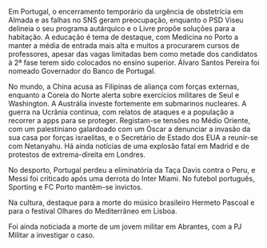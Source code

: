 Em Portugal, o encerramento temporário da urgência de obstetrícia em Almada e as falhas no SNS geram preocupação, enquanto o PSD Viseu delineia o seu programa autárquico e o Livre propõe soluções para a habitação. A educação é tema de destaque, com Medicina no Porto a manter a média de entrada mais alta e muitos a procurarem cursos de professores, apesar das vagas limitadas bem como metade dos candidatos à 2ª fase terem sido colocados no ensino superior. Álvaro Santos Pereira foi nomeado Governador do Banco de Portugal.

No mundo, a China acusa as Filipinas de aliança com forças externas, enquanto a Coreia do Norte alerta sobre exercícios militares de Seul e Washington. A Austrália investe fortemente em submarinos nucleares. A guerra na Ucrânia continua, com relatos de ataques e a população a recorrer a apps para se proteger. Registam-se tensões no Médio Oriente, com um palestiniano galardoado com um Óscar a denunciar a invasão da sua casa por forças israelitas, e o Secretário de Estado dos EUA a reunir-se com Netanyahu. Há ainda notícias de uma explosão fatal em Madrid e de protestos de extrema-direita em Londres.

No desporto, Portugal perdeu a eliminatória da Taça Davis contra o Peru, e Messi foi criticado após uma derrota do Inter Miami. No futebol português, Sporting e FC Porto mantêm-se invictos.

Na cultura, destaque para a morte do músico brasileiro Hermeto Pascoal e para o festival Olhares do Mediterrâneo em Lisboa.

Foi ainda noticiada a morte de um jovem militar em Abrantes, com a PJ Militar a investigar o caso.